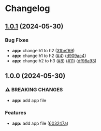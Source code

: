 # Changelog

## [1.0.1](https://github.com/zaap59/sandbox-release-2/compare/v1.0.0...v1.0.1) (2024-05-30)


### Bug Fixes

* **app:** change h1 to h2 ([31bef99](https://github.com/zaap59/sandbox-release-2/commit/31bef99c09d96e9ae7c70ca3c3db7c93c657ea57))
* **app:** change h1 to h2 ([#4](https://github.com/zaap59/sandbox-release-2/issues/4)) ([d909ac4](https://github.com/zaap59/sandbox-release-2/commit/d909ac43a577cc1a5d7b231ad3929428db9b25b2))
* **app:** change h2 to h3 ([#8](https://github.com/zaap59/sandbox-release-2/issues/8)) ([#11](https://github.com/zaap59/sandbox-release-2/issues/11)) ([df98a93](https://github.com/zaap59/sandbox-release-2/commit/df98a9319353c7124a2337caa125eafc1b4ef043))

## 1.0.0 (2024-05-30)


### ⚠ BREAKING CHANGES

* **app:** add app file

### Features

* **app:** add app file ([603247a](https://github.com/zaap59/sandbox-release-2/commit/603247a83143a07aadeaa065b509cd862bf911f2))
